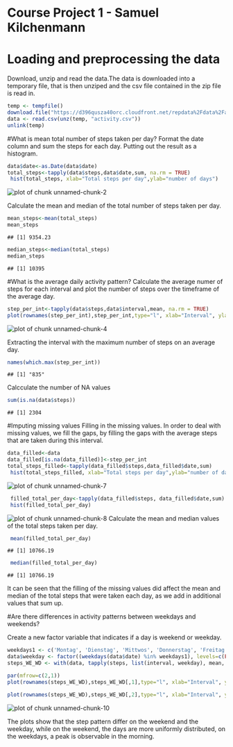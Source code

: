 Course Project 1 - Samuel Kilchenmann
===

# Loading and preprocessing the data
Download, unzip and read the data.The data is downloaded into a temporary file, that is then unziped and the csv file contained in the zip file is read in.


```r
temp <- tempfile()
download.file("https://d396qusza40orc.cloudfront.net/repdata%2Fdata%2Factivity.zip",temp)
data <- read.csv(unz(temp, "activity.csv"))
unlink(temp)
```

#What is mean total number of steps taken per day?
Format the date column and sum the steps for each day. Putting out the result as a histogram.


```r
data$date<-as.Date(data$date)
total_steps<-tapply(data$steps,data$date,sum, na.rm = TRUE)
 hist(total_steps, xlab="Total steps per day",ylab="number of days")
```

![plot of chunk unnamed-chunk-2](figure/unnamed-chunk-2-1.png)

Calculate the mean and median of the total number of steps taken per day.


```r
mean_steps<-mean(total_steps)
mean_steps
```

```
## [1] 9354.23
```

```r
median_steps<-median(total_steps)
median_steps 
```

```
## [1] 10395
```

#What is the average daily activity pattern?
Calculate the average numer of steps for each interval and plot the number of steps over the timeframe of the average day.


```r
step_per_int<-tapply(data$steps,data$interval,mean, na.rm = TRUE)
plot(rownames(step_per_int),step_per_int,type="l", xlab="Interval", ylab="Number of steps")
```

![plot of chunk unnamed-chunk-4](figure/unnamed-chunk-4-1.png)

Extracting the interval with the maximum number of steps on an average day.


```r
names(which.max(step_per_int))
```

```
## [1] "835"
```

Calcculate the number of NA values


```r
sum(is.na(data$steps))
```

```
## [1] 2304
```

#Imputing missing values
Filling in the missing values. In order to deal with missing values, we fill the gaps, by filling the gaps with the average steps that are taken during this interval.


```r
data_filled<-data
data_filled[is.na(data_filled)]<-step_per_int
total_steps_filled<-tapply(data_filled$steps,data_filled$date,sum)
 hist(total_steps_filled, xlab="Total steps per day",ylab="number of days")
```

![plot of chunk unnamed-chunk-7](figure/unnamed-chunk-7-1.png)
 

```r
 filled_total_per_day<-tapply(data_filled$steps, data_filled$date,sum)
 hist(filled_total_per_day)
```

![plot of chunk unnamed-chunk-8](figure/unnamed-chunk-8-1.png)
 Calculate the mean and median values of the total steps taken per day.
 

```r
 mean(filled_total_per_day)
```

```
## [1] 10766.19
```

```r
 median(filled_total_per_day)
```

```
## [1] 10766.19
```

It can be seen that the filling of the missing values did affect the mean and median of the total steps that were taken each day, as we add in additional values that sum up.

#Are there differences in activity patterns between weekdays and weekends?

Create a new factor variable that indicates if a day is weekend or weekday.


```r
weekdays1 <- c('Montag', 'Dienstag', 'Mittwos', 'Donnerstag', 'Freitag')
data$weekday <- factor((weekdays(data$date) %in% weekdays1), levels=c(FALSE, TRUE), labels=c('weekend', 'weekday'))
steps_WE_WD <- with(data, tapply(steps, list(interval, weekday), mean, na.rm=TRUE))

par(mfrow=c(2,1))
plot(rownames(steps_WE_WD),steps_WE_WD[,1],type="l", xlab="Interval", ylab="Number of steps", main = "Steps on weekend")

plot(rownames(steps_WE_WD),steps_WE_WD[,2],type="l", xlab="Interval", ylab="Number of steps", main = "Steps on weekdays")
```

![plot of chunk unnamed-chunk-10](figure/unnamed-chunk-10-1.png)

The plots show that the step pattern differ on the weekend and the weekday, while on the weekend, the days are more uniformly distributed, on the weekdays, a peak is observable in the morning.
